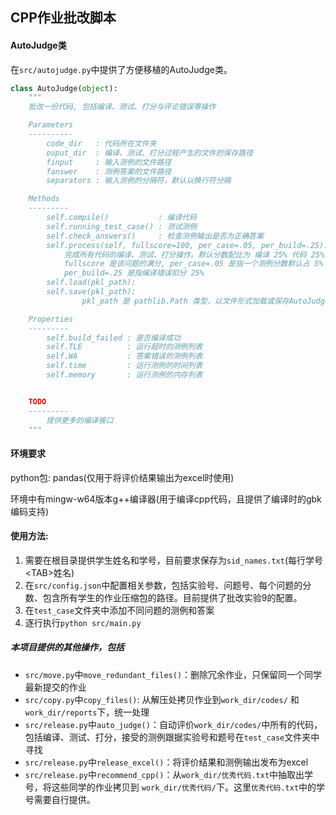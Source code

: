 ## CPP作业批改脚本

#### AutoJudge类

在`src/autojudge.py`中提供了方便移植的AutoJudge类。

```python
class AutoJudge(object):
    """
    批改一份代码, 包括编译、测试、打分与评论错误等操作

    Parameters
    ----------
        code_dir   : 代码所在文件夹
        ouput_dir  : 编译、测试、打分过程产生的文件的保存路径
        finput     : 输入测例的文件路径
        fanswer    : 测例答案的文件路径
        separators : 输入测例的分隔符，默认以换行符分隔

    Methods
    ---------
        self.compile()           : 编译代码
        self.running_test_case() : 测试测例
        self.check_answers()     : 检查测例输出是否为正确答案
        self.process(self, fullscore=100, per_case=.05, per_build=.25):
            完成所有代码的编译、测试、打分操作。默认分数配比为 编译 25% 代码 25% 测例 50%
            fullscore 是该问题的满分, per_case=.05 是指一个测例分数默认占 5%
            per_build=.25 是指编译错误扣分 25%
        self.load(pkl_path):
        self.save(pkl_path):
                pkl_path 是 pathlib.Path 类型，以文件形式加载或保存AutoJudge对象

    Properties
    ---------
        self.build_failed : 是否编译成功
        self.TLE          : 运行超时的测例列表
        self.WA           : 答案错误的测例列表
        self.time         : 运行测例的时间列表
        self.memory       : 运行测例的内存列表


    TODO
    ---------
        提供更多的编译接口
    """
```

#### 环境要求

python包: pandas(仅用于将评价结果输出为excel时使用)

环境中有mingw-w64版本g++编译器(用于编译cpp代码，且提供了编译时的gbk编码支持)

#### 使用方法:

1. 需要在根目录提供学生姓名和学号，目前要求保存为`sid_names.txt`(每行学号\<TAB\>姓名)
3. 在`src/config.json`中配置相关参数，包括实验号、问题号、每个问题的分数、包含所有学生的作业压缩包的路径。目前提供了批改实验9的配置。
4. 在`test_case`文件夹中添加不同问题的测例和答案
5. 逐行执行`python src/main.py`

##### 本项目提供的其他操作，包括

- `src/move.py`中`move_redundant_files()`：删除冗余作业，只保留同一个同学最新提交的作业
- `src/copy.py`中`copy_files()`: 从解压处拷贝作业到`work_dir/codes/` 和`work_dir/reports`下，统一处理
- `src/release.py`中`auto_judge()`：自动评价`work_dir/codes/`中所有的代码，包括编译、测试、打分，接受的测例跟据实验号和题号在`test_case`文件夹中寻找
- `src/release.py`中`release_excel()`：将评价结果和测例输出发布为excel
- `src/release.py`中`recommend_cpp()`：从`work_dir/优秀代码.txt`中抽取出学号，将这些同学的作业拷贝到 `work_dir/优秀代码/`下。这里`优秀代码.txt`中的学号需要自行提供。




